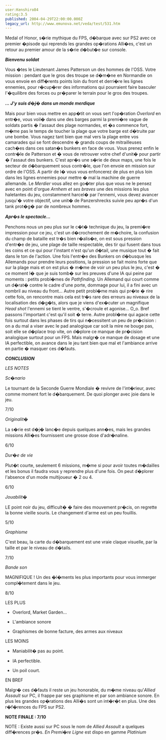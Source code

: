 ```yaml
---
user:Kenshiro84
rating:3.5
published: 2004-04-29T22:00:00.000Z
legacy_url: http://www.emunova.net/veda/test/531.htm
---
```

Medal of Honor, s�rie mythique du FPS, d�barque avec sur PS2 avec ce premier �pisode qui reprends les grandes op�rations Alli�es, c'est un retour au premier amour de la s�rie d�but�e sur console.  

  

**_Bienvenu soldat_**  

  

Vous �tes le Lieutenant James Patterson un des hommes de l'OSS. Votre mission : pendant que le gros des troupe se d�m�ne en Normandie on vous envoie en diff�rents points loin du front et derri�re les lignes ennemies, pour r�cup�rer des informations qui pourraient faire basculer l'�quilibre des forces ou pr�parer le terrain pour le gros des troupes.  

  

  

**_... J'y suis d�j� dans un monde merdique_**  

  

Mais pour bien vous mettre en app�tit on vous sert l'op�ration _Overlord_ en entr�e, vous voil� dans une des barges parmi la premi�re vague de soldats partis � l'assaut des plage normandes, et �a commence fort, m�me pas le temps de toucher la plage que votre barge est d�truite par une bombe. Vous nagez tant bien que mal vers la plage entre vos camarades qui se font descendre � grands coups de mitrailleuses cach�es dans ces satan�s bunkers en face de vous. Vous prenez enfin le contr�le de Patterson et � vous de retrouver votre chef d'unit� pour partir � l'assaut des bunkers. C'est apr�s une s�rie de deux maps, une fois le secteur de d�barquement sous contr�le, que l'on envoie en mission sur ordre de l'OSS. A partir de l� vous vous enfoncerez de plus en plus loin dans les lignes ennemies pour mettre � mal la machine de guerre allemande. Le _Merdier_ vous allez en go�ter plus que vous ne le pensez avec en point d'orgue _Arnhem et ses braves_ une des missions les plus haletantes du jeu, constamment harcel� par l'ennemi, vous devez avancer jusqu'� votre objectif, une unit� de Panzershrecks suivie peu apr�s d'un tank prot�g� par de nombreux hommes.  

  

  

**_Apr�s le spectacle..._**  

  

Penchons nous un peu plus sur le c�t� technique du jeu, la premi�re impression pour ce jeu, c'est un d�crochement de m�choire, la confusion du champ de bataille est tr�s bien r�alis�e, on est sous pression d'entr�e de jeu, une plage de taille respectable, des tir qui fusent dans tous les coins et ce qui pour l'instant n'est qu'un d�tail, une musique tout � fait dans le ton de l'action. Une fois l'entr�e des Bunkers on d�busque les Allemands pour prendre leurs positions, la pression se fait moins forte que sur la plage mais et on est plus � m�me de voir un peu plus le jeu, c'est � ce moment l� que je suis tomb� sur les preuves d'une IA qui peine par moments : petits probl�mes de _Pathfinding_. Un Allemand qui court comme un d�rat� contre le cadre d'une porte, dommage pour lui, il a fini avec un nombril au niveau du front... Autre petit probl�me mais qui pr�te � rire cette fois, on rencontre mais cela est tr�s rare des erreurs au niveaux de la localisation des d�g�ts, alors que je viens d'ex�cuter un magnifique _Head shot_ l'ennemi se tient le ventre, s'�croule et agonise... O\_o. Bref passons l'important c'est qu'il soit � terre. Autre probl�me qui agace cette fois surtout dans les phases de tirs qui n�cessitent un peu de pr�cision : on a du mal a viser avec le pad analogique car soit la mire ne bouge pas, soit elle se d�place trop vite, on d�plore ce manque de pr�cision analogique surtout pour un FPS. Mais malgr� ce manque de dosage et une IA perfectible, on avance dans le jeu tant bien que mal et l'ambiance arrive en partie � masquer ces d�fauts.  

  

  

**_CONCLUSION_**  

_LES NOTES_  

  

_Sc�nario_  

Le tournant de la Seconde Guerre Mondiale � revivre de l'int�rieur, avec comme moment fort le d�barquement. De quoi plonger avec joie dans le jeu.  

7/10  

  

_Originalit�_  

La s�rie est d�j� lanc�e depuis quelques ann�es, mais les grandes missions Alli�es fournissent une grosse dose d'adr�naline.  

6/10  

  

_Dur�e de vie_  

Plut�t courte, seulement 6 missions, m�me si pour avoir toutes m�dailles et les bonus il faudra vous y reprendre plus d'une fois. On peut d�plorer l'absence d'un mode multijoueur � 2 ou 4\.  

6/10  

  

_Jouabilit�_  

LE point noir du jeu, difficult� � faire des mouvement pr�cis, on regrette la bonne vieille souris. Le changement d'arme est un peu fouillis.  

5/10  

  

_Graphisme_  

C'est beau, la carte du d�barquement est une vraie claque visuelle, par la taille et par le niveau de d�tails.  

7/10  

  

_Bande son_  

MAGNIFIQUE ! Un des �l�ments les plus importants pour vous immerger compl�tement dans le jeu.  

8/10  

  

LES PLUS  

- Overlord, Market Garden...  

- L'ambiance sonore  

- Graphismes de bonne facture, des armes aux niveaux  

  

LES MOINS  

- Maniabilit� pas au point.  

- IA perfectible.  

- Un poil court.  

  

EN BREF  

Malgr� ces d�fauts il reste un jeu honorable, du m�me niveau qu'_Allied Assault_ sur PC, il frappe par ses graphisme et par son ambiance sonore. En plus les grandes op�rations des Alli�s sont un int�r�t en plus. Une des r�f�rences du FPS sur PS2\.  

**NOTE FINALE : 7/10**  

  

NOTE : Existe aussi sur PC sous le nom de _Allied Assault_ a quelques diff�rences pr�s. _En Premi�re Ligne_ est dispo en gamme _Platinium_